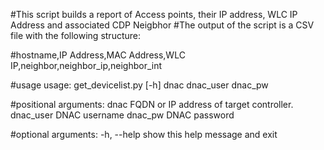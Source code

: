 #This script builds a report of Access points, their IP address, WLC IP Address and associated CDP Neigbhor
#The output of the script is a CSV file with the following structure:

#hostname,IP Address,MAC Address,WLC IP,neighbor,neighbor_ip,neighbor_int


#usage
usage: get_devicelist.py [-h] dnac dnac_user dnac_pw

#positional arguments:
 dnac        FQDN or IP address of target controller.
 dnac_user   DNAC username
 dnac_pw     DNAC password

#optional arguments:
  -h, --help  show this help message and exit
